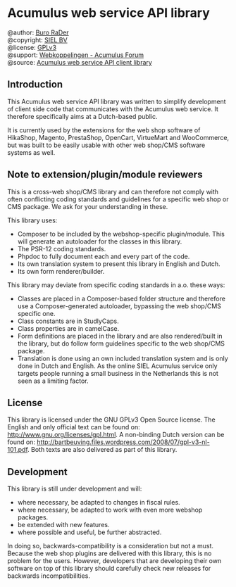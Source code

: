 Acumulus web service API library
================================

@author: [Buro RaDer](https://burorader.com/)  
@copyright: [SIEL BV](https://www.siel.nl/acumulus/)  
@license: [GPLv3](http://www.gnu.org/licenses/gpl.html)  
@support: [Webkoppelingen - Acumulus Forum](https://forum.acumulus.nl/index.php?board=17.0)  
@source: [Acumulus web service API client library](https://github.com/SIELOnline/libAcumulus)

Introduction
------------
This Acumulus web service API library was written to simplify development of
client side code that communicates with the Acumulus web service. It therefore
specifically aims at a Dutch-based public.

It is currently used by the extensions for the web shop software of HikaShop,
Magento, PrestaShop, OpenCart, VirtueMart and WooCommerce, but was built to be
easily usable with other web shop/CMS software systems as well.

Note to extension/plugin/module reviewers
-----------------------------------------
This is a cross-web shop/CMS library and can therefore not comply with often
conflicting coding standards and guidelines for a specific web shop or CMS
package. We ask for your understanding in these.

This library uses:
- Composer to be included by the webshop-specific plugin/module. This will generate an
  autoloader for the classes in this library.
- The PSR-12 coding standards.
 - Phpdoc to fully document each and every part of the code.
 - Its own translation system to present this library in English and Dutch.
 - Its own form renderer/builder.
 
This library may deviate from specific coding standards in a.o. these ways:
 - Classes are placed in a Composer-based folder structure and therefore use a
   Composer-generated autoloader, bypassing the web shop/CMS specific one.
 - Class constants are in StudlyCaps.
 - Class properties are in camelCase.
 - Form definitions are placed in the library and are also rendered/built in
   the library, but do follow form guidelines specific to the web shop/CMS
   package.
 - Translation is done using an own included translation system and is only
   done in Dutch and English. As the online SIEL Acumulus service only targets
   people running a small business in the Netherlands this is not seen as a
   limiting factor.
   
License
-------
This library is licensed under the GNU GPLv3 Open Source license. The English
and only official text can be found on: http://www.gnu.org/licenses/gpl.html.
A non-binding Dutch version can be found on:
http://bartbeuving.files.wordpress.com/2008/07/gpl-v3-nl-101.pdf.
Both texts are also delivered as part of this library.

Development
------------
This library is still under development and will:

 - where necessary, be adapted to changes in fiscal rules.
 - where necessary, be adapted to work with even more webshop packages.
 - be extended with new features.
 - where possible and useful, be further abstracted.

In doing so, backwards-compatibility is a consideration but not a must. Because
the web shop plugins are delivered with this library, this is no problem for the
users. However, developers that are developing their own software on top of this
library should carefully check new releases for backwards incompatibilities.
